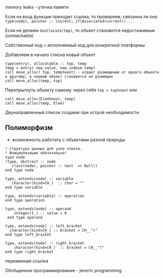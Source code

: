 memory leaks - утечка памяти

Если на вход функции приходит ссылка, то проверяем, связанна ли она `type(node), pointer :: cuurent; if(Associated(current))...`

Если не делаем `deallocate(tmp)`, то объект становится недостижимым (unreachable)

Собственный код = исполняемый код для конкретной платформы

Добавляем в начало списка новый объект
```
type(entry), allocatable :: top, temp
temp = entry( new_value, new_indexm temp)
call move_alloc( top, temp%next) - отдает размещение от одного объекта к другому, а первый объект становится не размещен
call move_alloc(temp, top)
```

Перепрыгеуть объекту самому через себя
`top = top%next`
или
```
call move_alloc(Elem%next, temp)
call move_alloc(temp, Elem)
```

Двунаправленный список создаем при острой необходимости

## Полиморфизм
- возможность работать с объектами разной природы

```
! Структура данных для узла списка.
! Инициализация обязательна!
type node
!type, abstract :: node
   class(node), pointer :: next  => Null()
end type node

type, extends(node) :: variable
   character(kind=CH_)  :: char = ""
end type variable

type, extends(variable) :: operation
end type operation

type, extends(node) :: operand
    integer(I_) :: value = 0
 end type operand

type, extends(node) :: left_bracket
  character(kind=CH_) :: bracket = CH__"("
end type left_bracket

type, extends(node) :: right_bracket
    character(kind=CH_)  :: bracket = CH__")"
end type right_bracket
```

переменная-ссылка

Обобщенное программирование - jeneric programming

